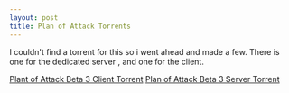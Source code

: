 ```yaml
--- 
layout: post
title: Plan of Attack Torrents
---
```

I couldn't find a torrent for this so i went ahead and made a few. There is one for the dedicated server , and one for the client. 

[Plant of Attack Beta 3 Client Torrent](http://mirror.hrnoc.net/pub/torrents/Plan_of_Attack_-_Beta_3_Full.exe.torrent)
[Plan of Attack Beta 3 Server Torrent](http://mirror.hrnoc.net/pub/torrents/planofattack-beta3-server.zip.torrent)
